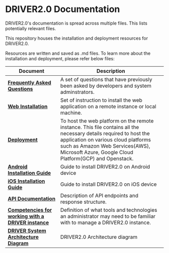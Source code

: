 # DRIVER2.0 Documentation
DRIVER2.0's documentation is spread across multiple files. This lists potentially relevant files.

This repository houses the installation and deployment resources for DRIVER2.0.

Resources are written and saved as .md files. To learn more about the installation and deployment, please refer below 
files:

| Document | Description |
| - | - |
| [**Frequently Asked Questions**](faqs.md) | A set of questions that have previously been asked by developers and system adminstrators. |
| [**Web Installation**](web-installation.md) | Set of instruction to install the web application on a remote instance or local machine. |
| [**Deployment**](deployment.md) | To host the web platform on the remote instance. This file contains all the necessary details required to host the application on various cloud platforms such as Amazon Web Services(AWS), Microsoft Azure, Google Cloud Platform(GCP) and Openstack.|
| [**Android Installation Guide**](android-installation.md) | Guide to install DRIVER2.0 on Android device |
| [**iOS Installation Guide**](ios-installation.md) | Guide to install DRIVER2.0 on iOS device |
| [**API Documentation**](API.md) | Description of API endpoints and response structure. |
| [**Competencies for working with a DRIVER instance**](competencies.md) | Definition of what tools and technologies an administrator may need to be familiar with to manage a DRIVER2.0 instance. |
| [**DRIVER System Architecture Diagram**](images/driver_arch.jpg) | DRIVER2.0 Architecture diagram  |
